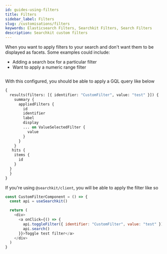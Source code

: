 ```yaml
---
id: guides-using-filters
title: Filters
sidebar_label: Filters
slug: /customisations/filters
keywords: Elasticsearch Filters, Searchkit Filters, Search Filters
description: Searchkit custom filters
---
```


When you want to apply filters to your search and don't want them to be displayed as facets. Some examples could include:
- Adding a search box for a particular filter
- Want to apply a numeric range filter

```javascript


```

With this configured, you should be able to apply a GQL query like below

```graphql
{
  results(filters: [{ identifier: "CustomFilter", value: "test" }]) {
    summary {
      appliedFilters {
        id
        identifier
        label
        display
        ... on ValueSelectedFilter {
          value
        }
      }
    }
   hits {
    items {
      id
    }
  }
  }
}

```

If you're using `@searchkit/client`, you will be able to apply the filter like so

```javascript
const CustomFilterComponent = () => {
  const api = useSearchkit()

  return (
    <div>
      <a onClick={() => {
        api.toggleFilter({ identifier: "CustomFilter", value: "test" })
        api.search()
      }}>Toggle test filter</a>
    </div>
  )
}

```